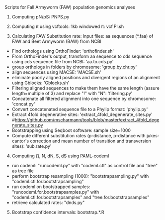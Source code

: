 Scripts for Fall Armyworm (FAW) population genomics analyses

1) Computing pN/pS: PNPS.py

2) Computing π using vcftools: 1kb windowed π: vcf.PI.sh

3) Calculating FAW Substitution rate:
Input files: aa sequences (*.faa) of FAW and Beet Armyworm (BAW) from NCBI
- Find orthologs using OrthoFinder: 'orthofinder.sh'
- From OrthoFinder's output, transform aa sequence to cds sequence using cds sequence file from NCBI: 'aa.to.cds.py'
- group orthologs in folders by chromosome: 'group.by.chr.py'
- align sequences using MACSE: 'MACSE.sh'
- eliminate poorly aligned positions and divergent regions of an alignment using Gblocks: 'Gblocks.sh'
- Filtering aligned sequences to make them have the same length (assure length=multiple of 3) and replace "!" with "N": 'filtering.py'
- Concatenate all filtered alignment into one sequence by chromosome: 'concat.py'
- Convert concatenated sequence file to a Phylip format: 'phylip.py'
- Extract 4fold degenerative sites: 'extract_4fold_degenerate_sites.py' #https://github.com/mscharmann/tools/blob/master/extract_4fold_degenerate_sites.py
- Bootstrapping using Seqboot software: sample size=1000
- Compute different substitution rates (p-distance, p-distance with jukes-cantor's correction and mean number of transition and transversion sites): 'sub.rate.py'

4) Computing Ω, N, dN, S, dS using PAML-codeml
- run codeml: "runcodeml.py" with "codeml.ctl" as control file and "tree" as tree file
- perform bootstrap resampling (1000): "bootstrapsampling.py" with "codeml.ctl.for.bootstrapsampling" 
- run codeml on bootstrapped samples: "runcodeml.for.bootstrapsamples.py" with "codeml.ctl.for.bootstrapsamples" and "tree.for.bootstrapsamples"
- retrieve calculated rates: "dnds.py"

5) Bootstrap confidence intervals: bootstrap.*.R
